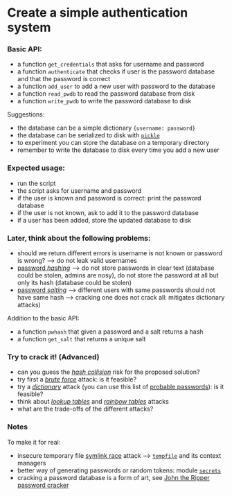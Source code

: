 # Create a simple authentication system

### Basic API:
  - a function `get_credentials` that asks for username and password
  - a function `authenticate` that checks if user is the password database and that the password is correct
  - a function `add_user` to add a new user with password to the database
  - a function `read_pwdb` to read the password database from disk
  - a function `write_pwdb` to write the password database to disk

Suggestions:
  - the database can be a simple dictionary `{username: password}`
  - the database can be serialized to disk with [`pickle`](https://docs.python.org/3/library/pickle.html)
  - to experiment you can store the database on a temporary directory
  - remember to write the database to disk every time you add a new user

### Expected usage:
  - run the script
  - the script asks for username and password
  - if the user is known and password is correct: print the password database
  - if the user is not known, ask to add it to the password database
  - if a user has been added, store the updated database to disk

### Later, think about the following problems:
  - should we return different errors is username is not known or password is wrong? ⟶ do not leak valid usernames
  - [password *hashing*](https://en.wikipedia.org/wiki/Cryptographic_hash_function) ⟶ do not store passwords in clear text (database could be stolen, admins are nosy), do not store the password at all but only its hash (database could be stolen)
  - [password *salting*](https://en.wikipedia.org/wiki/Salt_&#40;cryptography&#41;) ⟶ different users with same passwords should not have same hash ⟶ cracking one does not crack all: mitigates dictionary attacks)

Addition to the basic API:
  - a function `pwhash` that given a password and a salt returns a hash
  - a function `get_salt` that returns a unique salt

### Try to crack it! (Advanced)
  - can you guess the [*hash collision*](https://en.wikipedia.org/wiki/Collision_attack) risk for the proposed solution?
  - try first a [*brute force*](https://en.wikipedia.org/wiki/Brute-force_attack) attack: is it feasible?
  - try a [*dictionary*](https://en.wikipedia.org/wiki/Dictionary_attack) attack (you can use this list of [probable passwords](https://github.com/danielmiessler/SecLists/tree/master/Passwords)): is it feasible?
  - think about [*lookup tables*](https://en.wikipedia.org/wiki/Lookup_table) and [*rainbow tables*](https://en.wikipedia.org/wiki/Rainbow_table) attacks
  - what are the trade-offs of the different attacks?

### Notes 
To make it for real:
  - insecure temporary file [symlink race](https://en.wikipedia.org/wiki/Symlink_race) attack ⟶ [`tempfile`](https://docs.python.org/3/library/tempfile.html) and its context managers
  - better way of generating passwords or random tokens: module [`secrets`](https://docs.python.org/3/library/secrets.html)
  - cracking a password database is a form of art, see [John the Ripper password cracker](http://www.openwall.com/john/)
